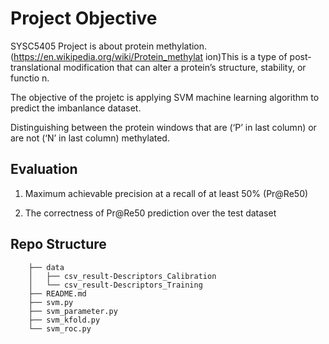 # Project Objective

SYSC5405 Project is about protein methylation. (https://en.wikipedia.org/wiki/Protein_methylat ion)This is a type of post-translational modification that can alter a protein’s structure, stability, or functio n. 

The objective of the projetc is applying SVM machine learning algorithm to predict the imbanlance dataset.

Distinguishing between the protein windows that are (‘P’ in last column) or are not (‘N’ in last column) methylated. 

## Evaluation

1. Maximum achievable precision at a recall of at least 50% (Pr@Re50)

2. The correctness of Pr@Re50 prediction over the test dataset

## Repo Structure

        ├── data
        │   ├── csv_result-Descriptors_Calibration
		│   └── csv_result-Descriptors_Training
        ├── README.md
        ├── svm.py
        ├── svm_parameter.py
        ├── svm_kfold.py
        └── svm_roc.py
